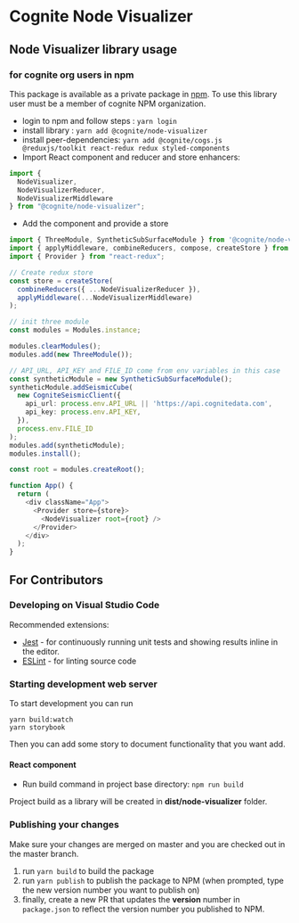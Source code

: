 # Cognite Node Visualizer

## Node Visualizer library usage

### for cognite org users in npm

This package is available as a private package in [npm](https://www.npmjs.com/package/@cognite/node-visualizer).
To use this library user must be a member of cognite NPM organization.

- login to npm and follow steps : `yarn login`
- install library : `yarn add @cognite/node-visualizer`
- install peer-dependencies: `yarn add @cognite/cogs.js @reduxjs/toolkit react-redux redux styled-components`
- Import React component and reducer and store enhancers:

```javascript
import {
  NodeVisualizer,
  NodeVisualizerReducer,
  NodeVisualizerMiddleware
} from "@cognite/node-visualizer";
```

- Add the component and provide a store

```typescript jsx
import { ThreeModule, SyntheticSubSurfaceModule } from '@cognite/node-visualizer';
import { applyMiddleware, combineReducers, compose, createStore } from "redux";
import { Provider } from "react-redux";

// Create redux store
const store = createStore(
  combineReducers({ ...NodeVisualizerReducer }),
  applyMiddleware(...NodeVisualizerMiddleware)
);

// init three module
const modules = Modules.instance;

modules.clearModules();
modules.add(new ThreeModule());

// API_URL, API_KEY and FILE_ID come from env variables in this case
const syntheticModule = new SyntheticSubSurfaceModule();
syntheticModule.addSeismicCube(
  new CogniteSeismicClient({
    api_url: process.env.API_URL || 'https://api.cognitedata.com',
    api_key: process.env.API_KEY,
  }),
  process.env.FILE_ID
);
modules.add(syntheticModule);
modules.install();

const root = modules.createRoot();

function App() {
  return (
    <div className="App">
      <Provider store={store}>
        <NodeVisualizer root={root} />
      </Provider>
    </div>
  );
}
```

## For Contributors

### Developing on Visual Studio Code

Recommended extensions:

- [Jest](https://marketplace.visualstudio.com/items?itemName=Orta.vscode-jest) - for continuously running unit tests and showing results inline in the editor.
- [ESLint](https://marketplace.visualstudio.com/items?itemName=dbaeumer.vscode-eslint) - for linting source code

### Starting development web server

To start development you can run
```
yarn build:watch
yarn storybook
```
Then you can add some story to document functionality that you want add.

#### React component

- Run build command in project base directory: `npm run build`

Project build as a library will be created in **dist/node-visualizer** folder.


### Publishing your changes

Make sure your changes are merged on master and you are checked out in the master branch.

1. run `yarn build` to build the package
2. run `yarn publish` to publish the package to NPM (when prompted, type the new version number you want to publish on)
3. finally, create a new PR that updates the **version** number in `package.json` to reflect the version number you published to NPM.
